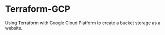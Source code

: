 # Terraform-GCP
Using Terraform with Google Cloud Platform to create a bucket storage as a website.
